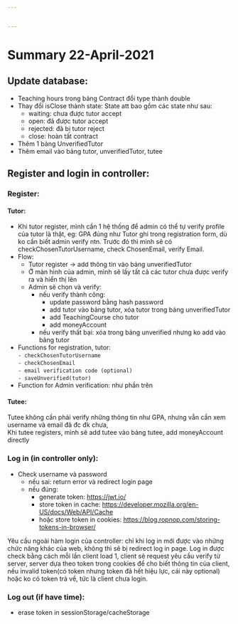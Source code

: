 ```yaml
---


---
```


<h1 id="summary-22-april-2021">Summary 22-April-2021</h1>
<h2 id="update-database">Update database:</h2>
<ul>
<li>Teaching hours trong bảng Contract đổi type thành double</li>
<li>Thay đổi isClose thành state: State att bao gồm các state như sau:
<ul>
<li>waiting: chưa được tutor accept</li>
<li>open: đã được tutor accept</li>
<li>rejected: đã bị tutor reject</li>
<li>close: hoàn tất contract</li>
</ul>
</li>
<li>Thêm 1 bảng UnverifiedTutor</li>
<li>Thêm email vào bảng tutor, unverifiedTutor, tutee</li>
</ul>
<h2 id="register-and-login-in-controller">Register and login in controller:</h2>
<h3 id="register">Register:</h3>
<h4 id="tutor">Tutor:</h4>
<ul>
<li>Khi tutor register, mình cần 1 hệ thống để admin có thể tự verify profile của tutor là thật, eg: GPA đúng như Tutor ghi trong registration form, dù ko cần biết admin verify ntn. Trước đó thì mình sẽ có checkChosenTutorUsername, check ChosenEmail, verify Email.</li>
<li>Flow:
<ul>
<li>Tutor register -&gt; add thông tin vào bảng unverifiedTutor</li>
<li>Ở màn hình của admin, mình sẽ lấy tất cả các tutor chưa được verify ra và hiển thị lên</li>
<li>Admin sẽ chọn và verify:
<ul>
<li>nếu verify thành công:
<ul>
<li>update password bằng hash password</li>
<li>add tutor vào bảng tutor, xóa tutor trong bảng unverifiedTutor</li>
<li>add TeachingCourse cho tutor</li>
<li>add moneyAccount</li>
</ul>
</li>
<li>nếu verify thất bại: xóa trong bảng unverified nhưng ko add vào bảng tutor</li>
</ul>
</li>
</ul>
</li>
<li>Functions for registration, tutor:<br>
<code>- checkChosenTutorUsername</code><br>
<code>- checkChosenEmail</code><br>
<code>- email verification code (optional)</code><br>
<code>- saveUnverified(tutor)</code></li>
<li>Function for Admin verification: như phần trên</li>
</ul>
<h4 id="tutee">Tutee:</h4>
<p>Tutee không cần phải verify những thông tin như GPA, nhưng vẫn cần xem username và email đã đc đk chưa,<br>
Khi tutee registers, mình sẽ add tutee vào bảng tutee, add moneyAccount directly</p>
<h3 id="log-in-in-controller-only">Log in (in controller only):</h3>
<ul>
<li>Check username và password
<ul>
<li>nếu sai: return error và redirect login page</li>
<li>nếu đúng:
<ul>
<li>generate token: <a href="https://jwt.io/">https://jwt.io/</a></li>
<li>store token in cache: <a href="https://developer.mozilla.org/en-US/docs/Web/API/Cache">https://developer.mozilla.org/en-US/docs/Web/API/Cache</a></li>
<li>hoặc store token in cookies: <a href="https://blog.ropnop.com/storing-tokens-in-browser/">https://blog.ropnop.com/storing-tokens-in-browser/</a></li>
</ul>
</li>
</ul>
</li>
</ul>
<p>Yêu cầu ngoài hàm login của controller: chỉ khi log in mới được vào những chức năng khác của web, không thì sẽ bị redirect log in page. Log in được check bằng cách mỗi lần client load 1, client sẽ request yêu cầu verify từ server, server dựa theo token trong cookies để cho biết thông tin của client, nếu invalid token(có token nhưng token đã hết hiệu lực, cái này optional) hoặc ko có token trả về, tức là client chưa login.</p>
<h3 id="log-out-if-have-time">Log out (if have time):</h3>
<ul>
<li>erase token in sessionStorage/cacheStorage</li>
</ul>

